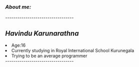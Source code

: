 <h3><b><i> About me: </i></b></h3>
----------------------------------
<h2><b><i>Havindu Karunarathna</i></b></h2>
<li>Age:16</li>
<li>Currently studying in Royal International School Kurunegala</li>
<li>Trying to be an average programmer</li>
----------------------------------
